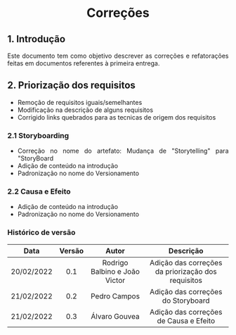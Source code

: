 # <center> Correções

<div align="justify">

## 1. Introdução

Este documento tem como objetivo descrever as correções e refatorações feitas em documentos referentes à primeira entrega.

## 2. Priorização dos requisitos

-   Remoção de requisitos iguais/semelhantes
-   Modificação na descrição de alguns requisitos
-   Corrigido links quebrados para as tecnicas de origem dos requisitos

### 2.1 Storyboarding

-   Correção no nome do artefato: Mudança de "Storytelling" para "StoryBoard
-   Adição de conteúdo na introdução
-   Padronização no nome do Versionamento

### 2.2 Causa e Efeito
-   Adição de conteúdo na introdução
-   Padronização no nome do Versionamento

</div>

### Histórico de versão

|    Data    | Versão |             Autor             |                     Descrição                      |
| :--------: | :----: | :---------------------------: | :------------------------------------------------: |
| 20/02/2022 |  0.1   | Rodrigo Balbino e João Victor | Adição das correções da priorização dos requisitos |
| 21/02/2022| 0.2    | Pedro Campos | Adição das correções do Storyboard|
| 21/02/2022| 0.3    | Álvaro Gouvea | Adição das correções de Causa e Efeito |
